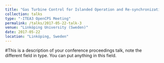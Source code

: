 ```yaml
---
title: "Gas Turbine Control for Islanded Operation and Re-synchronization"
collection: talks
type: "-ITEA3 OpenCPS Meeting"
permalink: /talks/2017-05-22-talk-3
venue: "Linköping University (Sweden)"
date: 2017-05-22
location: "Linköping, Sweden"
---
```


#This is a description of your conference proceedings talk, note the different field in type. You can put anything in this field.
